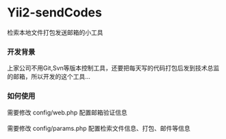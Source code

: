 # Yii2-sendCodes
检索本地文件打包发送邮箱的小工具

### 开发背景
上家公司不用Git,Svn等版本控制工具，还要把每天写的代码打包后发到技术总监的邮箱，所以开发的这个工具...

### 如何使用
需要修改 config/web.php     配置邮箱验证信息
<br/><br/>
需要修改 config/params.php  配置检索文件信息、打包、邮件等信息
